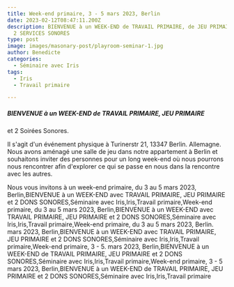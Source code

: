```yaml
---
title: Week-end primaire, 3 - 5 mars 2023, Berlin
date: 2023-02-12T08:47:11.200Z
description: BIENVENUE à un WEEK-END de TRAVAIL PRIMAIRE, de JEU PRIMAIRE et de
  2 SERVICES SONORES
type: post
image: images/masonary-post/playroom-seminar-1.jpg
author: Benedicte
categories:
  - Séminaire avec Iris
tags:
  - Iris
  - Travail primaire

---
```


##### BIENVENUE à un WEEK-END de TRAVAIL PRIMAIRE, JEU PRIMAIRE
et 2 Soirées Sonores.

Il s'agit d'un événement physique à Turinerstr 21, 13347 Berlin. Allemagne. Nous avons aménagé une salle de jeu dans notre appartement à Berlin et souhaitons inviter des personnes pour un long week-end où nous pourrons nous rencontrer afin d'explorer ce qui se passe en nous dans la rencontre avec les autres.

Nous vous invitons à un week-end primaire, du 3 au 5 mars 2023, Berlin,BIENVENUE à un WEEK-END avec TRAVAIL PRIMAIRE, JEU PRIMAIRE et 2 DONS SONORES,Séminaire avec Iris,Iris,Travail primaire,Week-end primaire, du 3 au 5 mars 2023, Berlin,BIENVENUE à un WEEK-END avec TRAVAIL PRIMAIRE, JEU PRIMAIRE et 2 DONS SONORES,Séminaire avec Iris,Iris,Travail primaire,Week-end primaire, du 3 au 5 mars 2023, Berlin. mars 2023, Berlin,BIENVENUE à un WEEK-END avec TRAVAIL PRIMAIRE, JEU PRIMAIRE et 2 DONS SONORES,Séminaire avec Iris,Iris,Travail primaire,Week-end primaire, 3 - 5. mars 2023, Berlin,BIENVENUE à un WEEK-END de TRAVAIL PRIMAIRE, JEU PRIMAIRE et 2 DONS SONORES,Séminaire avec Iris,Iris,Travail primaire,Week-end primaire, 3 - 5 mars 2023, Berlin,BIENVENUE à un WEEK-END de TRAVAIL PRIMAIRE, JEU PRIMAIRE et 2 DONS SONORES,Séminaire avec Iris,Iris,Travail primaire